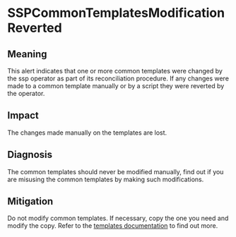 # SSPCommonTemplatesModificationReverted

## Meaning

This alert indicates that one or more common templates were changed by the ssp operator as part of its reconciliation procedure.
If any changes were made to a common template manually or by a script they were reverted by the operator.

## Impact

The changes made manually on the templates are lost.
## Diagnosis

The common templates should never be modified manually, find out if you are misusing the common templates by making such modifications.
 
## Mitigation

Do not modify common templates. If necessary, copy the one you need and modify the copy.
Refer to the [templates documentation](https://kubevirt.io/user-guide/virtual_machines/templates/) to find out more.

